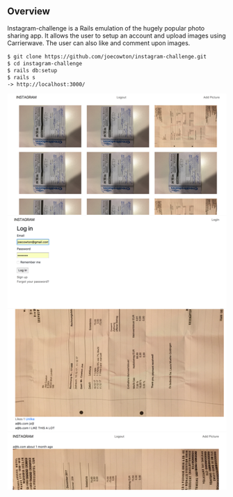 ## Overview

Instagram-challenge is a Rails emulation of the hugely popular photo sharing app. It allows the user to setup an account and upload images using Carrierwave. The user can also like and comment upon images.

```
$ git clone https://github.com/joecowton/instagram-challenge.git
$ cd instagram-challenge
$ rails db:setup
$ rails s
-> http://localhost:3000/
```
![App](/img/1.png)
![App](/img/2.png)
![App](/img/3.png)
![App](/img/4.png)
